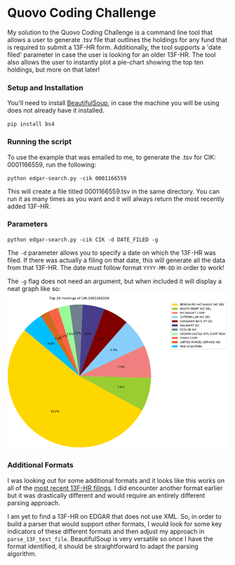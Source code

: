 # Quovo Coding Challenge
My solution to the Quovo Coding Challenge is a command line tool that allows a user to generate .tsv file that outlines the holdings for any fund that is required to submit a 13F-HR form. Additionally, the tool supports a 'date filed' parameter in case the user is looking for an older 13F-HR. The tool also allows the user to instantly plot a pie-chart showing the top ten holdings, but more on that later!

### Setup and Installation
You'll need to install [BeautifulSoup](https://www.crummy.com/software/BeautifulSoup/bs4/doc/), in case the machine you will be using does not already have it installed.
```
pip install bs4
```

### Running the script
To use the example that was emailed to me, to generate the .tsv for CIK: 0001166559, run the following:
```
python edgar-search.py -cik 0001166559
```

This will create a file titled 0001166559.tsv in the same directory. You can run it as many times as you want and it will always return the most recently added 13F-HR.

### Parameters
```
python edgar-search.py -cik CIK -d DATE_FILED -g
```

The `-d` parameter allows you to specify a date on which the 13F-HR was filed. If there was actually a filing on that date, this will generate all the data from that 13F-HR. The date must follow format `YYYY-MM-DD` in order to work!

The `-g` flag does not need an argument, but when included it will display a neat graph like so:
![alt text](graph-example.PNG "Graph sample")

### Additional Formats
I was looking out for some additional formats and it looks like this works on all of the [most recent 13F-HR filings](https://www.holdingschannel.com/13f/latest-filings/). I did encounter another format earlier but it was drastically different and would require an entirely different parsing approach. 

I am yet to find a 13F-HR on EDGAR that does not use XML. So, in order to build a parser that would support other formats, I would look for some key indicators of these different formats and then adjust my approach in `parse_13F_text_file`. BeautifulSoup is very versatile so once I have the format identified, it should be straightforward to adapt the parsing algorithm.